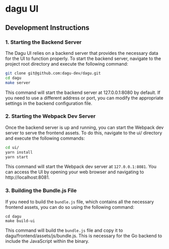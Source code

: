 # dagu UI

## Development Instructions

### 1. Starting the Backend Server

The Dagu UI relies on a backend server that provides the necessary data for the UI to function properly. To start the backend server, navigate to the project root directory and execute the following command:

```bash
git clone git@github.com:dagu-dev/dagu.git
cd dagu
make server
```

This command will start the backend server at 127.0.0.1:8080 by default. If you need to use a different address or port, you can modify the appropriate settings in the backend configuration file.

### 2. Starting the Webpack Dev Server

Once the backend server is up and running, you can start the Webpack dev server to serve the frontend assets. To do this, navigate to the ui/ directory and execute the following commands:

```bash
cd ui/
yarn install
yarn start
```

This command will start the Webpack dev server at `127.0.0.1:8081`. You can access the UI by opening your web browser and navigating to http://localhost:8081.

### 3. Building the Bundle.js File

If you need to build the `bundle.js` file, which contains all the necessary frontend assets, you can do so using the following command:

```
cd dagu
make build-ui
```

This command will build the `bundle.js` file and copy it to dagu/frontend/assets/js/bundle.js. This is necessary for the Go backend to include the JavaScript within the binary.
